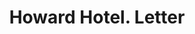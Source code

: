 ---
doi: 10.7916/D8NK4S35
date_other: '1860'
date_other_textual: 1860-1869
form: correspondence
genre:
- Letters (correspondence)
name:
- Howard Hotel
object_in_context_url: https://biggert.cul.columbia.edu/items/view/ave_biggert_01020
subject_hierarchical_geographic:
- New York, New York, United States
subject_name:
- Howard Hotel
title: Howard Hotel. Letter
sort_title: Howard Hotel. Letter
call_number: ave_biggert_01020
coordinates:
- 40.71277777777778,-74.00583333333333
pid: ave_biggert_01020
identifiers: ave_biggert_01020
permalink: /biggert/ave_biggert_01020/
layout: iiif-image-page
---